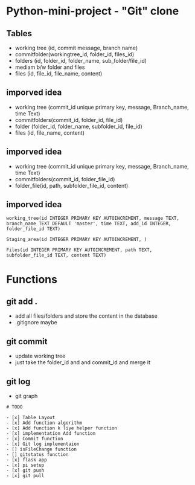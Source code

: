# Python-mini-project - "Git" clone

## Tables
 - working tree (id, commit message, branch name)
 - commitfolder(workingtree_id, folder_id, files_id)
 - folders (id, folder_id, folder_name, sub_folder/file_id)
 - mediam b/w folder and files
 - files (id, file_id, file_name, content)

 ## imporved idea 
 - working tree (commit_id unique primary key, message, Branch_name, time Text)
 - commitfolders(commit_id, folder_id, file_id)
 - folder (folder_id, folder_name, subfolder_id, file_id)
 - files (id, file_name, content)

## imporved idea 
 - working tree (commit_id unique primary key, message, Branch_name, time Text)
 - commitfolders(commit_id, folder_file_id)
 - folder_file(id, path, subfolder_file_id, content)

## imporved idea 
    working_tree(id INTEGER PRIMARY KEY AUTOINCREMENT, message TEXT, branch_name TEXT DEFAULT 'master', time TEXT, add_id INTEGER, folder_file_id TEXT)

    Staging_area(id INTEGER PRIMARY KEY AUTOINCREMENT, )

    Files(id INTEGER PRIMARY KEY AUTOINCREMENT, path TEXT, subfolder_file_id TEXT, content TEXT)

# Functions

## git add .
- add all files/folders and store the content in the database
- .gitignore maybe

## git commit
- update working tree
- just take the folder_id and and commit_id and merge it

## git log
- git graph



```
# TODO

- [x] Table Layout
- [x] Add function algorithm
- [x] Add function k liye helper function
- [x] implementation Add function
- [x] Commit function
- [x] Git log implementaion
- [] isFileChange function
- [] gitstatus function
- [x] flask app
- [x] pi setup
- [x] git push
- [x] git pull

```
